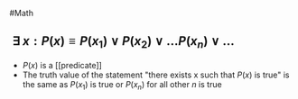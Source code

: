 #Math 
## $\displaystyle ~\exists~x:P(x)\equiv P(x_{1})\lor P(x_{2})\lor\ldots P(x_{n})\lor\dots$
* $\displaystyle P(x)$ is a [[predicate]]
* The truth value of the statement "there exists x such that $\displaystyle P(x)$ is true" is the same as $\displaystyle P(x_{1})$ is true or $\displaystyle P(x_{n})$ for all other $\displaystyle n$ is true